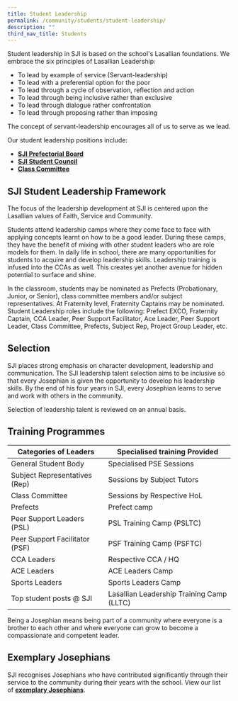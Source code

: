 ```yaml
---
title: Student Leadership
permalink: /community/students/student-leadership/
description: ""
third_nav_title: Students
---
```

Student leadership in SJI is based on the school's Lasallian foundations. We embrace the six principles of Lasallian Leadership:

*   To lead by example of service (Servant-leadership)
*   To lead with a preferential option for the poor
*   To lead through a cycle of observation, reflection and action
*   To lead through being inclusive rather than exclusive
*   To lead through dialogue rather confrontation
*   To lead through proposing rather than imposing

The concept of servant-leadership encourages all of us to serve as we lead.

Our student leadership positions include:

*   [**SJI Prefectorial Board**](https://www.sji.edu.sg/community/students/student-leadership/sji-prefectorial-board)
*   [**SJI Student Council**](https://www.sji.edu.sg/community/students/student-leadership/sji-student-council)
*   [**Class Committee**](https://www.sji.edu.sg/community/students/student-leadership/class-committee)

SJI Student Leadership Framework
--------------------------------

The focus of the leadership development at SJI is centered upon the Lasallian values of Faith, Service and Community.

Students attend leadership camps where they come face to face with applying concepts learnt on how to be a good leader. During these camps, they have the benefit of mixing with other student leaders who are role models for them. In daily life in school, there are many opportunities for students to acquire and develop leadership skills. Leadership training is infused into the CCAs as well. This creates yet another avenue for hidden potential to surface and shine.

In the classroom, students may be nominated as Prefects (Probationary, Junior, or Senior), class committee members and/or subject representatives. At Fraternity level, Fraternity Captains may be nominated. Student Leadership roles include the following: Prefect EXCO, Fraternity Captain, CCA Leader, Peer Support Facilitator, Ace Leader, Peer Support Leader, Class Committee, Prefects, Subject Rep, Project Group Leader, etc.

Selection
---------

SJI places strong emphasis on character development, leadership and communication. The SJI leadership talent selection aims to be inclusive so that every Josephian is given the opportunity to develop his leadership skills. By the end of his four years in SJI, every Josephian learns to serve and work with others in the community.

Selection of leadership talent is reviewed on an annual basis.

Training Programmes
-------------------

| Categories of Leaders | Specialised training Provided |
| --- | --- |
| General Student Body | Specialised PSE Sessions |
| Subject Representatives (Rep) | Sessions by Subject Tutors |
| Class Committee | Sessions by Respective HoL |
| Prefects | Prefect camp |
| Peer Support Leaders (PSL) | PSL Training Camp (PSLTC) |
| Peer Support Facilitator (PSF) | PSF Training Camp (PSFTC) |
| CCA Leaders | Respective CCA / HQ |
| ACE Leaders | ACE Leaders Camp |
| Sports Leaders | Sports Leaders Camp |
| Top student posts @ SJI | Lasallian Leadership Training Camp (LLTC) |

  

Being a Josephian means being part of a community where everyone is a brother to each other and where everyone can grow to become a compassionate and competent leader.

Exemplary Josephians
--------------------

SJI recognises Josephians who have contributed significantly through their service to the community during their years with the school. View our list of **[exemplary Josephians](https://www.sji.edu.sg/community/alumni/roll-of-honour/exemplary-josephians)**.